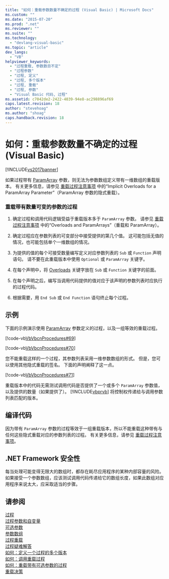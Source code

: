 ```yaml
---
title: "如何：重载参数数量不确定的过程 (Visual Basic) | Microsoft Docs"
ms.custom: ""
ms.date: "2015-07-20"
ms.prod: ".net"
ms.reviewer: ""
ms.suite: ""
ms.technology: 
  - "devlang-visual-basic"
ms.topic: "article"
dev_langs: 
  - "VB"
helpviewer_keywords: 
  - "过程重载, 参数数目不定"
  - "过程参数"
  - "过程, 定义"
  - "过程, 多个版本"
  - "过程, 重载"
  - "过程, 参数"
  - "Visual Basic 代码, 过程"
ms.assetid: c7042de2-2422-4039-94e8-ac298896af69
caps.latest.revision: 18
author: "stevehoag"
ms.author: "shoag"
caps.handback.revision: 18
---
```

# 如何：重载参数数量不确定的过程 (Visual Basic)
[!INCLUDE[vs2017banner](../../../../visual-basic/includes/vs2017banner.md)]

如果过程带有 [ParamArray](../../../../visual-basic/language-reference/modifiers/paramarray.md) 参数，则无法为参数数组定义带有一维数组的重载版本。  有关更多信息，请参见 [重载过程注意事项](../../../../visual-basic/programming-guide/language-features/procedures/considerations-in-overloading-procedures.md) 中的“Implicit Overloads for a ParamArray Parameter”（ParamArray 参数的隐式重载）。  
  
### 重载带有数量可变的参数的过程  
  
1.  确定过程和调用代码逻辑受益于重载版本多于 `ParamArray` 参数。  请参见 [重载过程注意事项](../../../../visual-basic/programming-guide/language-features/procedures/considerations-in-overloading-procedures.md) 中的“Overloads and ParamArrays”（重载和 ParamArray）。  
  
2.  确定过程应在参数列表的可变部分中接受提供的第几个值。  这可能包括无值的情况，也可能包括单个一维数组的情况。  
  
3.  为提供的值的每个可接受数量编写定义对应参数列表的 `Sub` 或 `Function` 声明语句。  请不要在此重载版本中使用 `Optional` 或 `ParamArray` 关键字。  
  
4.  在每个声明中，将 [Overloads](../../../../visual-basic/language-reference/modifiers/overloads.md) 关键字放在 `Sub` 或 `Function` 关键字的前面。  
  
5.  在每个声明之后，编写当调用代码提供的值对应于该声明的参数列表时应执行的过程代码。  
  
6.  根据需要，用 `End Sub` 或 `End Function` 语句终止每个过程。  
  
## 示例  
 下面的示例演示使用 [ParamArray](../../../../visual-basic/language-reference/modifiers/paramarray.md) 参数定义的过程，以及一组等效的重载过程。  
  
 [!code-vb[VbVbcnProcedures#69](../../../../visual-basic/programming-guide/language-features/procedures/codesnippet/visualbasic/how-to-overload-a-proced_0_1.vb)]  
  
 [!code-vb[VbVbcnProcedures#70](../../../../visual-basic/programming-guide/language-features/procedures/codesnippet/visualbasic/how-to-overload-a-proced_0_2.vb)]  
  
 您不能重载这样的一个过程，其参数列表采用一维参数数组的形式。  但是，您可以使用其他隐式重载的签名。  下面的声明阐释了这一点。  
  
 [!code-vb[VbVbcnProcedures#71](../../../../visual-basic/programming-guide/language-features/procedures/codesnippet/visualbasic/how-to-overload-a-proced_0_3.vb)]  
  
 重载版本中的代码无需测试调用代码是否提供了一个或多个 `ParamArray` 参数值，以及提供的数量（如果提供了）。  [!INCLUDE[vbprvb](../../../../csharp/programming-guide/concepts/linq/includes/vbprvb-md.md)] 将控制权传递给与调用参数列表匹配的版本。  
  
## 编译代码  
 因为带有 `ParamArray` 参数的过程等效于一组重载版本，所以不能重载这种带有与任何这些隐式重载对应的参数列表的过程。  有关更多信息，请参见 [重载过程注意事项](../../../../visual-basic/programming-guide/language-features/procedures/considerations-in-overloading-procedures.md)。  
  
## .NET Framework 安全性  
 每当处理可能变得无限大的数组时，都存在耗尽应用程序的某种内部容量的风险。  如果接受一个参数数组，应该测试调用代码传递给它的数组长度，如果此数组对应用程序来说太大，应采取适当的步骤。  
  
## 请参阅  
 [过程](../../../../visual-basic/programming-guide/language-features/procedures/index.md)   
 [过程参数和自变量](../../../../visual-basic/programming-guide/language-features/procedures/procedure-parameters-and-arguments.md)   
 [可选参数](../../../../visual-basic/programming-guide/language-features/procedures/optional-parameters.md)   
 [参数数组](../../../../visual-basic/programming-guide/language-features/procedures/parameter-arrays.md)   
 [过程重载](../../../../visual-basic/programming-guide/language-features/procedures/procedure-overloading.md)   
 [过程疑难解答](../../../../visual-basic/programming-guide/language-features/procedures/troubleshooting-procedures.md)   
 [如何：定义一个过程的多个版本](../../../../visual-basic/programming-guide/language-features/procedures/how-to-define-multiple-versions-of-a-procedure.md)   
 [如何：调用重载过程](../../../../visual-basic/programming-guide/language-features/procedures/how-to-call-an-overloaded-procedure.md)   
 [如何：重载带有可选参数的过程](../../../../visual-basic/programming-guide/language-features/procedures/how-to-overload-a-procedure-that-takes-optional-parameters.md)   
 [重载决策](../../../../visual-basic/programming-guide/language-features/procedures/overload-resolution.md)